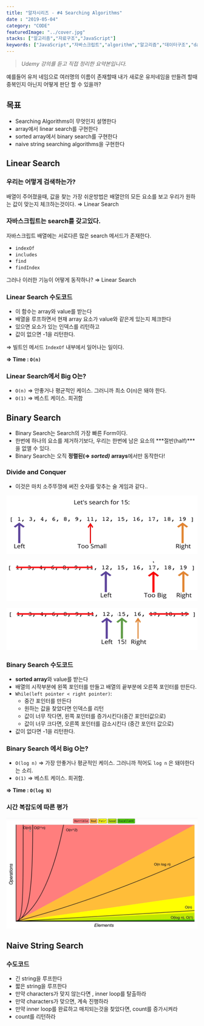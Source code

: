 ```yaml
---
title: "알자시리즈 - #4 Searching Algorithms"
date : "2019-05-04"
category: "CODE"
featuredImage: "../cover.jpg"
stacks: ["알고리즘","자료구조","JavaScript"]
keywords: ["JavaScript","자바스크립트","algorithm","알고리즘","데이터구조","datastructure"]
---
```

> _Udemy 강의를 듣고 직접 정리한 요약본입니다._

예를들어 유저 네임으로 여러명의 이름이 존재할때 내가 새로운 유저네임을 만들려 할때 중복인지 아닌지 어떻게 판단 할 수 있을까?

## 목표

- Searching Algorithms이 무엇인지 설명한다
- array에서 linear search를 구현한다
- sorted array에서 binary search를 구현한다
- naive string searching algorithms을 구현한다

## Linear Search

### 우리는 어떻게 검색하는가?

배열이 주어졌을때, 값을 찾는 가장 쉬운방법은 배열안의 모든 요소를 보고 우리가 원하는 값이 맞는지 체크하는것이다. ⇒ Linear Search

### 자바스크립트는 search를 갖고있다.

자바스크립트 배열에는 서로다른 많은 search 메서드가 존재한다.

- `indexOf`
- `includes`
- `find`
- `findIndex`

 그러나 이러한 기능이 어떻게 동작하나? ⇒ Linear Search

### Linear Search 수도코드

- 이 함수는 array와 value를 받는다
- 배열을 루프하면서 현재 array 요소가 value와 같은게 있는지 체크한다
- 있으면 요소가 있는 인덱스를 리턴하고
- 값이 없으면 -1을 리턴한다.

⇒ 빌트인 메서드 `IndexOf` 내부에서 일어나는 일이다.

**⇒ Time : `O(n)`**

### Linear Search에서 Big O는?

- `O(n)` ⇒ 안좋거나 평균적인 케이스. 그러니까 최소 O(n)은 돼야 한다.
- `O(1)` ⇒ 베스트 케이스. 희귀함

## Binary Search

- Binary Search는 Search의 가장 빠른 Form이다.
- 한번에 하나의 요소를 제거하기보다, 우리는 한번에 남은 요소의 ***절반(half)***을 없앨 수 있다.
- Binary Search는 오직 **정렬된(⇒ *sorted)* arrays**에서만 동작한다!

### Divide and Conquer

- 이것은 마치 소주뚜껑에 써진 숫자를 맞추는 술 게임과 같다..

![시작](Untitled-a478fc15-f51b-416b-ac0b-b2a2e1bcd365.png "시작")

![진행중](Untitled-a3530bfe-aeeb-4c4e-b898-9fe025d95634.png "진행중")

![끝](Untitled-40797120-d5ff-455f-81f6-111bf7e9f641.png "끝")

### Binary Search 수도코드

- **sorted array**와 value를 받는다
- 배열의 시작부분에 왼쪽 포인터를 만들고 배열의 끝부분에 오른쪽 포인터를 만든다.
- `While(left pointer < right pointer)`:
  - 중간 포인터를 만든다
  - 원하는 값을 찾았다면 인덱스를 리턴
  - 값이 너무 작다면, 왼쪽 포인터를 증가시킨다(중간 포인터값으로)
  - 값이 너무 크다면, 오른쪽 포인터를 감소시킨다 (중간 포인터 값으로)
- 값이 없다면 -1을 리턴한다.

### Binary Search 에서 Big O는?

- `O(log n)` ⇒ 가장 안좋거나 평균적인 케이스. 그러니까 적어도 `log n` 은 돼야한다는 소리.
- `O(1)` ⇒ 베스트 케이스. 희귀함.

**⇒ Time : `O(log N)`**

### 시간 복잡도에 따른 평가

![시간 복잡도에 따른 평가](Untitled-909ef5e9-361d-4257-9a46-4563fc15c5cc.png "시간 복잡도에 따른 평가")

## Naive String Search

### 수도코드

- 긴 string을 루프한다
- 짧은 string을 루프한다
- 만약 characters가 맞지 않는다면 , inner loop를 탈출하라
- 만약 characters가 맞으면, 계속 진행하라
- 만약 inner loop를 완료하고 매치되는것을 찾았다면, count를 증가시켜라
- count를 리턴하라

